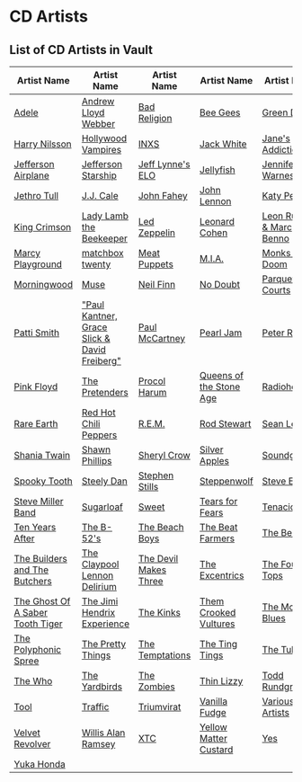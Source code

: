 # CD Artists

## List of CD Artists in Vault

| **Artist Name** | **Artist Name** | **Artist Name** | **Artist Name** | **Artist Name** |
|--|--|--|--|--|
| [Adele](CD/Adele/Adele.md) | [Andrew Lloyd Webber](CD/Andrew_Lloyd_Webber/Andrew_Lloyd_Webber.md) | [Bad Religion](CD/Bad_Religion/Bad_Religion.md) | [Bee Gees](CD/Bee_Gees/Bee_Gees.md) | [Green Day](CD/Green_Day/Green_Day.md) | [Guster](CD/Guster/Guster.md) |
| [Harry Nilsson](CD/Harry_Nilsson/Harry_Nilsson.md) | [Hollywood Vampires](CD/Hollywood_Vampires/Hollywood_Vampires_index.md) | [INXS](CD/INXS/INXS.md) | [Jack White](CD/Jack_White/Jack_White.md) | [Jane's Addiction](CD/Janes_Addiction/Janes_Addiction.md) |
| [Jefferson Airplane](CD/Jefferson_Airplane/Jefferson_Airplane.md) | [Jefferson Starship](CD/Jefferson_Starship/Jefferson_Starship.md) | [Jeff Lynne's ELO](CD/Jeff_Lynne/Jeff_Lynne.md) | [Jellyfish](CD/Jellyfish/Jellyfish.md) | [Jennifer Warnes](CD/Jennifer_Warnes/Jennifer_Warnes.md) |
| [Jethro Tull](CD/Jethro_Tull/Jethro_Tull.md) | [J.J. Cale](CD/JJ_Cale/JJ_Cale.md) | [John Fahey](CD/John_Fahey/John_Fahey.md) | [John Lennon](CD/John_Lennon/John_Lennon.md) | [Katy Perry](CD/Katy_Perry/Katy_Perry.md) |
| [King Crimson](CD/King_Crimson/King_Crimson.md) | [Lady Lamb the Beekeeper](CD/Lady_Lamb_the_Beekeeper/Lady_Lamb_the_Beekeeper.md) | [Led Zeppelin](CD/Led_Zeppelin/Led_Zeppelin.md) | [Leonard Cohen](CD/Leonard_Cohen/Leonard_Cohen.md) | [Leon Russel & Marc Benno](CD/Leon_Russell/Leon_Russell_index.md) |
| [Marcy Playground](CD/Marcy_Playground/Marcy_Playground_index.md) | [matchbox twenty](CD/matchbox_twenty/matchbox_twenty.md) | [Meat Puppets](CD/Meat_Puppets/Meat_Puppets.md) | [M.I.A.](CD/MIA/MIA.md) | [Monks of Doom](CD/Monks_of_Doom/Monks_of_Doom.md) |
| [Morningwood](CD/Morningwood/Morningwood_index.md) | [Muse](CD/Muse/Muse.md) | [Neil Finn](CD/Neil_Finn/Neil_Finn.md) | [No Doubt](CD/No_Doubt/No_Doubt.md) | [Parquet Courts](CD/Parquet_Courts/Parquet_Courts.md) |
| [Patti Smith](CD/Patti_Smith/Patti_Smith.md) | ["Paul Kantner, Grace Slick & David Freiberg"](CD/Paul_Kantner_and_Grace_Slick/Paul_Kantner_and_Grace_Slick.md) | [Paul McCartney](CD/Paul_McCartney/Paul_McCartney.md) | [Pearl Jam](CD/Pearl_Jam/Pearl_Jam.md) | [Peter Rowan](CD/Peter_Rowan/Peter_Rowan.md) |
| [Pink Floyd](CD/Pink_Floyd/Pink_Floyd.md) | [The Pretenders](CD/Pretenders/Pretenders.md) | [Procol Harum](CD/Procol_Harum/Procol_Harum.md) | [Queens of the Stone Age](CD/Queens_of_the_Stone_Age/Queens_of_the_Stone_Age.md) | [Radiohead](CD/Radiohead/Radiohead.md) |
| [Rare Earth](CD/Rare_Earth/Rare_Earth.md) | [Red Hot Chili Peppers](CD/Red_Hot_Chili_Peppers/Red_Hot_Chili_Peppers.md) | [R.E.M.](CD/REM/REM.md) | [Rod Stewart](CD/Rod_Stewart/Rod_Stewart.md) | [Sean Lennon](CD/Sean_Lennon/Sean_Lennon.md) |
| [Shania Twain](CD/Shania_Twain/Shania_Twain.md) | [Shawn Phillips](CD/Shawn_Phillips/Shawn_Phillips.md) | [Sheryl Crow](CD/Sheryl_Crow/Sheryl_Crow.md) | [Silver Apples](CD/Silver_Apples/Silver_Apples_index.md) | [Soundgarden](CD/Soundgarden/Soundgarden.md) |
| [Spooky Tooth](CD/Spooky_Tooth/Spooky_Tooth.md) | [Steely Dan](CD/Steely_Dan/Steely_Dan.md) | [Stephen Stills](CD/Stephen_Stills/Stephen_Stills.md) | [Steppenwolf](CD/Steppenwolf/Steppenwolf_index.md) | [Steve Earle](CD/Steve_Earle/Steve_Earle.md) |
| [Steve Miller Band](CD/Steve_Miller_Band/Steve_Miller_Band.md) | [Sugarloaf](CD/Sugarloaf/Sugarloaf.md) | [Sweet](CD/Sweet/Sweet.md) | [Tears for Fears](CD/Tears_for_Fears/Tears_for_Fears.md) | [Tenacious D](CD/Tenacious_D/Tenacious_D_index.md) |
| [Ten Years After](CD/Ten_Years_After/Ten_Years_After.md) | [The B-52's](CD/The_B-52s/The_B-52s.md) | [The Beach Boys](CD/The_Beach_Boys/The_Beach_Boys.md) | [The Beat Farmers](CD/The_Beat_Farmers/The_Beat_Farmers.md) | [The Beatles](CD/The_Beatles/The_Beatles.md) |
| [The Builders and The Butchers](CD/The_Builders_and_The_Butchers/The_Builders_and_The_Butchers.md) | [The Claypool Lennon Delirium](CD/The_Claypool_Lennon_Delirium/The_Claypool_Lennon_Delirium.md) | [The Devil Makes Three](CD/The_Devil_Makes_Three/The_Devil_Makes_Three.md) | [The Excentrics](CD/The_Excentrics/The_Excentrics.md) | [The Four Tops](CD/The_Four_Tops/The_Four_Tops.md) |
| [The Ghost Of A Saber Tooth Tiger](CD/The_Ghost_Of_A_Saber_Tooth_Tiger/The_Ghost_Of_A_Saber_Tooth_Tiger.md) | [The Jimi Hendrix Experience](CD/The_Jimi_Hendrix_Experience/The_Jimi_Hendrix_Experience.md) | [The Kinks](CD/The_Kinks/The_Kinks.md) | [Them Crooked Vultures](CD/Them_Crooked_Vultures/Them_Crooked_Vultures_index.md) | [The Moody Blues](CD/The_Moody_Blues/The_Moody_Blues.md) |
| [The Polyphonic Spree](CD/The_Polyphonic_Spree/The_Polyphonic_Spree.md) | [The Pretty Things](CD/The_Pretty_Things/The_Pretty_Things.md) | [The Temptations](CD/The_Temptations/The_Temptations.md) | [The Ting Tings](CD/The_Ting_Tings/The_Ting_Tings.md) | [The Tubes](CD/The_Tubes/The_Tubes_index.md) |
| [The Who](CD/The_Who/The_Who.md) | [The Yardbirds](CD/The_Yardbirds/The_Yardbirds.md) | [The Zombies](CD/The_Zombies/The_Zombies.md) | [Thin Lizzy](CD/Thin_Lizzy/Thin_Lizzy.md) | [Todd Rundgren](CD/Todd_Rundgren/Todd_Rundgren.md) |
| [Tool](CD/Tool/Tool.md) | [Traffic](CD/Traffic/Traffic.md) | [Triumvirat](CD/Triumvirat/Triumvirat.md) | [Vanilla Fudge](CD/Vanilla_Fudge/Vanilla_Fudge.md) | [Various Artists](CD/Various_Artists/Various_Artists.md) |
| [Velvet Revolver](CD/Velvet_Revolver/Velvet_Revolver.md) | [Willis Alan Ramsey](CD/Willis_Alan_Ramsey/Willis_Alan_Ramsey_index.md) | [XTC](CD/XTC/XTC.md) | [Yellow Matter Custard](CD/Yellow_Matter_Custard/Yellow_Matter_Custard.md) | [Yes](CD/Yes/Yes.md) |
| [Yuka Honda](CD/Yuka_Honda/Yuka_Honda.md) | | |
